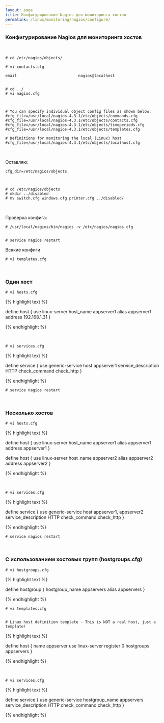 ```yaml
---
layout: page
title: Конфигурирование Nagios для мониторинга хостов
permalink: /linux/monitoring/nagios/configure/
---
```



### Конфигурирование Nagios для мониторинга хостов

<br/>


    # cd /etc/nagios/objects/

    # vi contacts.cfg

    email                           nagios@localhost


    # cd ../
    # vi nagios.cfg



    # You can specify individual object config files as shown below:
    #cfg_file=/usr/local/nagios-4.3.1/etc/objects/commands.cfg
    #cfg_file=/usr/local/nagios-4.3.1/etc/objects/contacts.cfg
    #cfg_file=/usr/local/nagios-4.3.1/etc/objects/timeperiods.cfg
    #cfg_file=/usr/local/nagios-4.3.1/etc/objects/templates.cfg

    # Definitions for monitoring the local (Linux) host
    #cfg_file=/usr/local/nagios-4.3.1/etc/objects/localhost.cfg

<br/>

Оставляю:

    cfg_dir=/etc/nagios/objects



    # cd /etc/nagios/objects
    # mkdir ../disabled
    # mv switch.cfg windows.cfg printer.cfg ../disabled/


<br/>

Проверка конфига:

    # /usr/local/nagios/bin/nagios -v /etc/nagios/nagios.cfg


    # service nagios restart


Всякие конфиги

    # vi templates.cfg



<br/>

### Один хост


    # vi hosts.cfg

{% highlight text %}

define host {
        use         linux-server
        host_name   appserver1
        alias       appserver1
        address     192.168.1.31
}

{% endhighlight %}

<br/>

    # vi services.cfg


{% highlight text %}

define service {
        use                     generic-service
        host                    appserver1
        service_description     HTTP
        check_command           check_http
}

{% endhighlight %}


    # service nagios restart


<br/>

### Несколько хостов


    # vi hosts.cfg

{% highlight text %}

define host {
        use         linux-server
        host_name   appserver1
        alias       appserver1
        address     appserver1
}

define host {
        use         linux-server
        host_name   appserver2
        alias       appserver2
        address     appserver2
}

{% endhighlight %}

<br/>

    # vi services.cfg


{% highlight text %}

define service {
        use                     generic-service
        host                    appserver1, appserver2
        service_description     HTTP
        check_command           check_http
}

{% endhighlight %}


    # service nagios restart

<br/>


### С использованием хостовых групп (hostgroups.cfg)

    # vi hostgroups.cfg


{% highlight text %}

define hostgroup {
        hostgroup_name          appservers
        alias                   appservers
}

{% endhighlight %}


    # vi templates.cfg


    # Linux host definition template - This is NOT a real host, just a template!

{% highlight text %}

define host {
        name          appserver
        use           linux-server
        register      0
        hostgroups    appservers
}

{% endhighlight %}



<br/>

    # vi services.cfg


{% highlight text %}

define service {
        use                     generic-service
        hostgroup_name          appservers
        service_description     HTTP
        check_command           check_http
}

{% endhighlight %}
